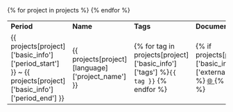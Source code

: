 <table>
<tr>
    <td><b>Period</b></td>
    <td><b>Name</b></td>
    <td><b>Tags</b></td>
    <td><b>Documentation</b></td>
</tr>
{% for project in projects %}
<tr>

<td>{{ projects[project]['basic_info']['period_start'] }} ~ {{ projects[project]['basic_info']['period_end'] }}</td>
<td>{{ projects[project][language]['project_name'] }}</td>
<td>

{% for tag in projects[project]['basic_info']['tags'] %}`{{ tag }}` {% endfor %}

</td>
<td>{% if projects[project]['basic_info']['external_link'] %} <a href="{{ projects[project]['basic_info']['external_link'] }}"> 🌐 </a> {% endif %}</td>

</tr>
{% endfor %}
</table>